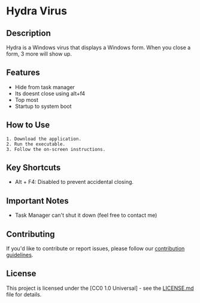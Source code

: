 # Hydra Virus

## Description

Hydra is a Windows virus that displays a Windows form. When you close a form, 3 more will show up.

## Features

- Hide from task manager
- Its doesnt close using alt+f4
- Top most
- Startup to system boot

## How to Use

    1. Download the application.
    2. Run the executable.
    3. Follow the on-screen instructions.

## Key Shortcuts

- Alt + F4: Disabled to prevent accidental closing.


## Important Notes

- Task Manager can't shut it down (feel free to contact me)

## Contributing

If you'd like to contribute or report issues, please follow our [contribution guidelines](CONTRIBUTING.md).

## License

This project is licensed under the [CC0 1.0 Universal] - see the [LICENSE.md](LICENSE) file for details.

